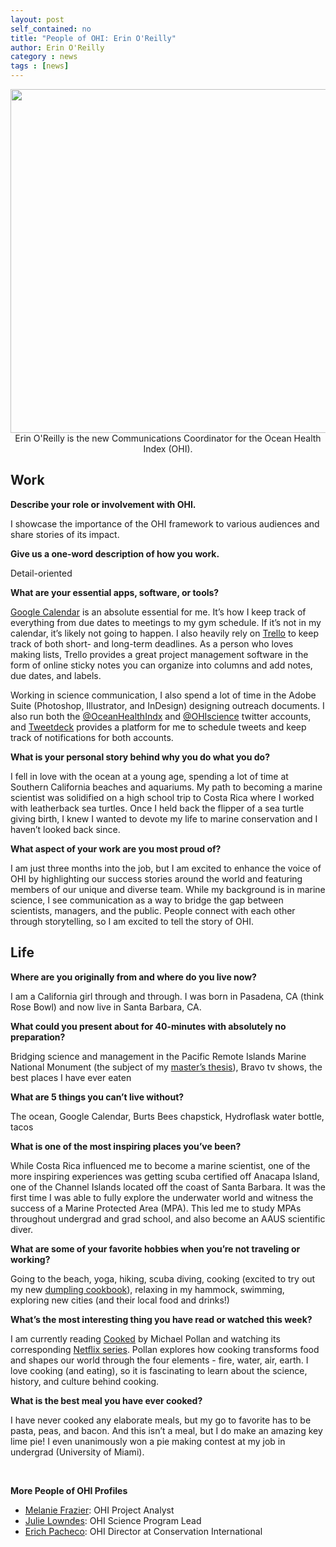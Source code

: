 ```yaml
---
layout: post
self_contained: no
title: "People of OHI: Erin O'Reilly"
author: Erin O'Reilly
category : news 
tags : [news]
---
```

<center><img src="../assets/blog_images/Erin_OReilly.JPG" width="550px"><br/>
Erin O'Reilly is the new Communications Coordinator for the Ocean Health Index (OHI).</center>

## Work

**Describe your role or involvement with OHI.**

I showcase the importance of the OHI framework to various audiences and share stories of its impact.

**Give us a one-word description of how you work.**

Detail-oriented

**What are your essential apps, software, or tools?**

[Google Calendar](https://www.google.com/calendar) is an absolute essential for me. It’s how I keep track of everything from due dates to meetings to my gym schedule. If it’s not in my calendar, it’s likely not going to happen. I also heavily rely on [Trello](https://trello.com/) to keep track of both short- and long-term deadlines. As a person who loves making lists, Trello provides a great project management software in the form of online sticky notes you can organize into columns and add notes, due dates, and labels. 

Working in science communication, I also spend a lot of time in the Adobe Suite (Photoshop, Illustrator, and InDesign) designing outreach documents. I also run both the [@OceanHealthIndx](https://twitter.com/OceanHealthIndx) and [@OHIscience](https://twitter.com/OHIscience) twitter accounts, and [Tweetdeck](https://tweetdeck.twitter.com/) provides a platform for me to schedule tweets and keep track of notifications for both accounts.

**What is your personal story behind why you do what you do?** 

I fell in love with the ocean at a young age, spending a lot of time at Southern California beaches and aquariums. My path to becoming a marine scientist was solidified on a high school trip to Costa Rica where I worked with leatherback sea turtles. Once I held back the flipper of a sea turtle giving birth, I knew I wanted to devote my life to marine conservation and I haven’t looked back since. 

**What aspect of your work are you most proud of?**

I am just three months into the job, but I am excited to enhance the voice of OHI by highlighting our success stories around the world and featuring members of our unique and diverse team. While my background is in marine science, I see communication as a way to bridge the gap between scientists, managers, and the public. People connect with each other through storytelling, so I am excited to tell the story of OHI.

## Life

**Where are you originally from and where do you live now?**

I am a California girl through and through. I was born in Pasadena, CA (think Rose Bowl) and now live in Santa Barbara, CA. 

**What could you present about for 40-minutes with absolutely no preparation?**

Bridging science and management in the Pacific Remote Islands Marine National Monument (the subject of my [master’s thesis](https://primnmcorals.weebly.com)), Bravo tv shows, the best places I have ever eaten

**What are 5 things you can’t live without?**

The ocean, Google Calendar, Burts Bees chapstick, Hydroflask water bottle, tacos

**What is one of the most inspiring places you’ve been?**

While Costa Rica influenced me to become a marine scientist, one of the more inspiring experiences was getting scuba certified off Anacapa Island, one of the Channel Islands located off the coast of Santa Barbara. It was the first time I was able to fully explore the underwater world and witness the success of a Marine Protected Area (MPA). This led me to study MPAs throughout undergrad and grad school, and also become an AAUS scientific diver. 

**What are some of your favorite hobbies when you’re not traveling or working?**

Going to the beach, yoga, hiking, scuba diving, cooking (excited to try out my new [dumpling cookbook](https://www.amazon.com/Dumplings-All-Day-Wong-Cookbook/dp/1624140599)), relaxing in my hammock, swimming, exploring new cities (and their local food and drinks!)

**What’s the most interesting thing you have read or watched this week?**

I am currently reading [Cooked](https://www.amazon.com/Cooked-Natural-Transformation-Michael-Pollan/dp/0143125338) by Michael Pollan and watching its corresponding [Netflix series](https://www.netflix.com/title/80022456). Pollan explores how cooking transforms food and shapes our world through the four elements - fire, water, air, earth. I love cooking (and eating), so it is fascinating to learn about the science, history, and culture behind cooking.

**What is the best meal you have ever cooked?**

I have never cooked any elaborate meals, but my go to favorite has to be pasta, peas, and bacon. And this isn’t a meal, but I do make an amazing key lime pie! I even unanimously won a pie making contest at my job in undergrad (University of Miami). 

<br/>

**More People of OHI Profiles**

- [Melanie Frazier](http://ohi-science.org/news/people-of-ohi-melanie-frazier): OHI Project Analyst<br/>
- [Julie Lowndes](http://ohi-science.org/news/people-of-ohi-julie-lowndes): OHI Science Program Lead<br/>
- [Erich Pacheco](http://ohi-science.org/news/people-of-ohi-erich-pacheco): OHI Director at Conservation International

